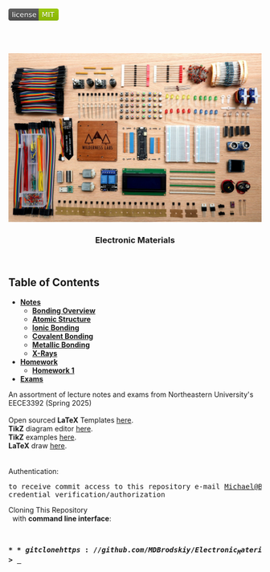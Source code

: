 <!-- PROJECT LOGO -->
<br />
<p align="left">
  <a href="https://github.com/MDBrodskiy/Electronic_Materials/tree/master/LICENSE">
    <img src="images/LicenseImage.svg" alt="license" width="100" height="24"></a>
</p>
<br/>
<br/>

<!-- BACKGROUND & TITLE -->
<p align="center">
  <a href="https://github.com/MDBrodskiy/Electronic_Materials">
    <img src="images/background.jpg" alt="background">
  </a>
  <h3 align="center">Electronic Materials</h3>
<br />
</p>

<!-- TABLE OF CONTENTS -->
## Table of Contents

* [**Notes**](https://github.com/MDBrodskiy/Electronic_Materials/tree/master/Notes/)
    * [**Bonding Overview**](https://github.com/MDBrodskiy/Electronic_Materials/tree/master/Notes/Lecture1.pdf)
    * [**Atomic Structure**](https://github.com/MDBrodskiy/Electronic_Materials/tree/master/Notes/Lecture2.pdf)
    * [**Ionic Bonding**](https://github.com/MDBrodskiy/Electronic_Materials/tree/master/Notes/Lecture3.pdf)
    * [**Covalent Bonding**](https://github.com/MDBrodskiy/Electronic_Materials/tree/master/Notes/Lecture4.pdf)
    * [**Metallic Bonding**](https://github.com/MDBrodskiy/Electronic_Materials/tree/master/Notes/Lecture5.pdf)
    * [**X-Rays**](https://github.com/MDBrodskiy/Electronic_Materials/tree/master/Notes/Lecture6.pdf)
* [**Homework**](https://github.com/MDBrodskiy/Electronic_Materials/tree/master/Homework/)
    * [**Homework 1**](https://github.com/MDBrodskiy/Electronic_Materials/tree/master/Notes/HW1.pdf)
* [**Exams**](https://github.com/MDBrodskiy/Electronic_Materials/tree/master/Exams/)

<!--
  * [**Chapter 1**](#Notes/Chapter\ 1)
* [**Exams**](#Exams)
* [**Projects**](#Projects)
-->


An assortment of lecture notes and exams from Northeastern University's EECE3392 (Spring 2025)
<br/> <br/> 
Open sourced **LaTeX** Templates [here](https://www.latextemplates.com/).
<br/>
**TikZ** diagram editor [here](https://www.mathcha.io/editor).
<br/>
**TikZ** examples [here](https://www.texample.net/tikz/example).
<br/>
**LaTeX** draw [here](https://www.latexdraw.com/).
<br/> <br/> <br/>
Authentication:   
    <pre>to receive commit access to this repository e-mail Michael@Brodskiy.com for credential verification/authorization</pre>

Cloning This Repository
</br>&nbsp;&nbsp;with **command line interface**:
    <pre>    
    **$** git clone https://github.com/MDBrodskiy/Electronic_Materials.git    
    **$** **>**  **_**
    </pre>
